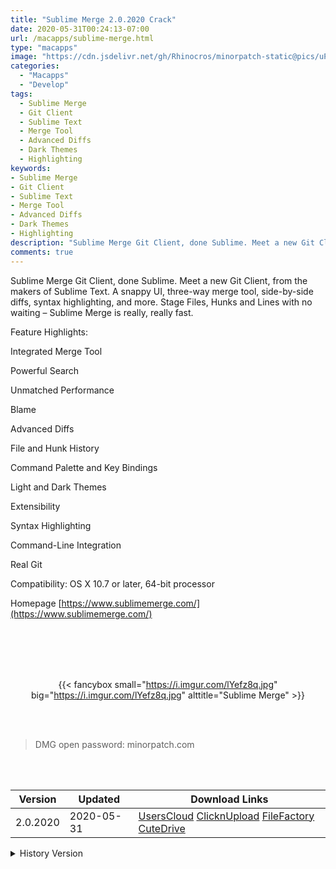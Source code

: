 ```yaml
---
title: "Sublime Merge 2.0.2020 Crack"
date: 2020-05-31T00:24:13-07:00
url: /macapps/sublime-merge.html
type: "macapps"
image: "https://cdn.jsdelivr.net/gh/Rhinocros/minorpatch-static@pics/uPic/MyQfvU.png"
categories:
  - "Macapps"
  - "Develop"
tags:
  - Sublime Merge
  - Git Client
  - Sublime Text
  - Merge Tool
  - Advanced Diffs
  - Dark Themes
  - Highlighting
keywords:
- Sublime Merge
- Git Client
- Sublime Text
- Merge Tool
- Advanced Diffs
- Dark Themes
- Highlighting
description: "Sublime Merge Git Client, done Sublime. Meet a new Git Client, from the makers of Sublime Text. A snappy UI, three-way merge tool, side-by-side diffs, syntax highlighting, and more."
comments: true
---
```


Sublime Merge Git Client, done Sublime. Meet a new Git Client, from the makers of Sublime Text. A snappy UI, three-way merge tool, side-by-side diffs, syntax highlighting, and more. Stage Files, Hunks and Lines with no waiting – Sublime Merge is really, really fast.

Feature Highlights:

Integrated Merge Tool

Powerful Search

Unmatched Performance

Blame

Advanced Diffs

File and Hunk History

Command Palette and Key Bindings

Light and Dark Themes

Extensibility

Syntax Highlighting

Command-Line Integration

Real Git

Compatibility: OS X 10.7 or later, 64-bit processor

Homepage [https://www.sublimemerge.com/](https://www.sublimemerge.com/)

<br/>
<br/>
<script async src="https://pagead2.googlesyndication.com/pagead/js/adsbygoogle.js"></script>
<ins class="adsbygoogle"
     style="display:block; text-align:center;"
     data-ad-layout="in-article"
     data-ad-format="fluid"
     data-ad-client="ca-pub-8746275014476192"
     data-ad-slot="5144997159"></ins>
<script>
     (adsbygoogle = window.adsbygoogle || []).push({});
</script>
<br/>
<br/>


<center>

{{< fancybox small="https://i.imgur.com/lYefz8q.jpg" big="https://i.imgur.com/lYefz8q.jpg" alttitle="Sublime Merge" >}}

</center>

<br/>
<br/>


> DMG open password: minorpatch.com

<br/>

<br/>
<div id="history_version" class="history_version">

| Version | Updated | Download Links |
| ---- | ---- | ---- |
| 2.0.2020 | 2020-05-31 | [UsersCloud](https://ouo.io/oH2sHTx)   [ClicknUpload](https://ouo.io/tJdpUM8)   [FileFactory](https://ouo.io/pzXaB1r)   [CuteDrive](https://ouo.io/3Jg1yu) |
<details>
<summary>History Version</summary>

| Version | Updated | Download Links |
| ---- | ---- | ---- |
| 1.0.0.1.20011 | 2020-05-23 | [UsersCloud](https://ouo.io/KH5o5)   [ClicknUpload](https://ouo.io/ceSfLs)   [FileFactory](https://ouo.io/eN46AS)   [CuteDrive](https://ouo.io/YzS33Gg) |
| 1.0.0.1.2009 | 2020-04-19 | [UsersCloud](https://ouo.io/zrClyw)   [ClicknUpload](https://ouo.io/eSq2o8)   [FileFactory](https://ouo.io/R56B2wU)   [CuteDrive](https://ouo.io/97hP8) |
| 1.0.0.1.2004 | 2020-04-03 | [UsersCloud](https://ouo.io/MI8Eb4)   [ClicknUpload](https://ouo.io/9fjW7Ut)   [FileFactory](https://ouo.io/gpeqnK)   [CuteDrive](https://ouo.io/Fs60TG) |
| 1.0.0.1.2002 | 2020-03-21 | [UsersCloud](https://ouo.io/x8Xt91)   [ClicknUpload](https://ouo.io/kqRrw0)   [FileFactory](https://ouo.io/1KfoWt)   [CuteDrive](https://ouo.io/sTwXaM) |
| 1.0.0.1.2000 | 2020-03-06 | [UsersCloud](https://ouo.io/9sytsa)   [ClicknUpload](https://ouo.io/xrPuJ8C)   [FileFactory](https://ouo.io/MCr1O4)   [CuteDrive](https://ouo.io/LG0SNEO) |
| 1.0.0.1.1204 | 2020-02-24 | [UsersCloud](https://ouo.io/AHFMLg)   [ClicknUpload](https://ouo.io/gLsemZ)   [FileFactory](https://ouo.io/T0Fi6x)   [CuteDrive](https://ouo.io/bwB7OV) |
| 1.0.0.1.1203 | 2020-02-22 | [UsersCloud](https://ouo.io/aOFKTp)   [ClicknUpload](https://ouo.io/8DgFNz)   [FileFactory](https://ouo.io/Z0HuJK)   [CuteDrive](https://ouo.io/cmeAFhX) |
| 1.0.0.1.1202 | 2020-02-11 | [UsersCloud](https://ouo.io/zgonvz)   [ClicknUpload](https://ouo.io/oGNZ4T)   [Mega](https://ouo.io/IJquUn)   [CuteDrive](https://ouo.io/NWG0e8) |
| 1.0.0.1.1201 | 2020-02-04 | [UsersCloud](https://ouo.io/SKm73w)   [ClicknUpload](https://ouo.io/4Blu77j)   [Mega](https://ouo.io/RLUGFZ)   [CuteDrive](https://ouo.io/klTD6V) |
</details>

</div>
